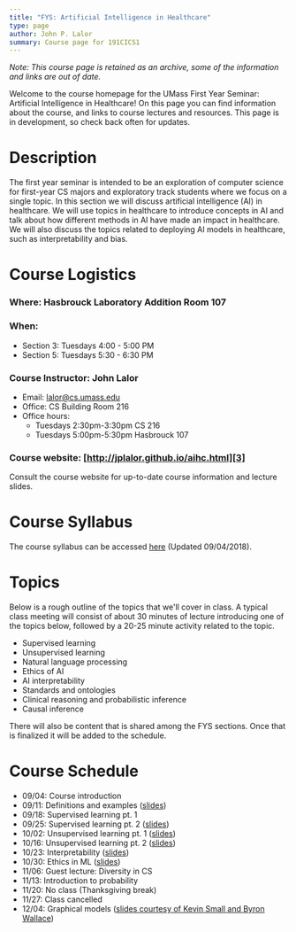 ```yaml
---
title: "FYS: Artificial Intelligence in Healthcare"
type: page
author: John P. Lalor
summary: Course page for 191CICS1
---
```


*Note: This course page is retained as an archive, some of the information and links are out of date.*

Welcome to the course homepage for the UMass First Year Seminar: Artificial Intelligence in Healthcare! On this page you can find information about the course, and links to course lectures and resources. This page is in development, so check back often for updates.

# Description
The first year seminar is intended to be an exploration of computer science for first-year CS majors and exploratory track students where we focus on a single topic. In this section we will discuss artificial intelligence (AI) in healthcare. We will use topics in healthcare to introduce concepts in AI and talk about how different methods in AI have made an impact in healthcare. We will also discuss the topics related to deploying AI models in healthcare, such as interpretability and bias.

# Course Logistics
### Where: Hasbrouck Laboratory Addition Room 107

### When:

- Section 3: Tuesdays 4:00 - 5:00 PM
- Section 5: Tuesdays 5:30 - 6:30 PM

### Course Instructor: John Lalor

- Email: lalor@cs.umass.edu
- Office: CS Building Room 216
- Office hours:
    - Tuesdays 2:30pm-3:30pm CS 216
    - Tuesdays 5:00pm-5:30pm Hasbrouck 107

### Course website: [http://jplalor.github.io/aihc.html][3]

Consult the course website for up-to-date course information and lecture slides.


# Course Syllabus
The course syllabus can be accessed [here][4] (Updated 09/04/2018).

# Topics
Below is a rough outline of the topics that we'll cover in class. A typical class meeting will consist of about 30 minutes of lecture introducing one of the topics below, followed by a 20-25 minute activity related to the topic.

- Supervised learning
- Unsupervised learning
- Natural language processing 
- Ethics of AI 
- AI interpretability
- Standards and ontologies
- Clinical reasoning and probabilistic inference
- Causal inference

There will also be content that is shared among the FYS sections. Once that is finalized it will be added to the schedule.

# Course Schedule

- 09/04: Course introduction 
- 09/11: Definitions and examples ([slides][5])
- 09/18: Supervised learning pt. 1 
- 09/25: Supervised learning pt. 2 ([slides][6])
- 10/02: Unsupervised learning pt. 1 ([slides][7])
- 10/16: Unsupervised learning pt. 2 ([slides][8])
- 10/23: Interpretability ([slides][9])
- 10/30: Ethics in ML ([slides][10])
- 11/06: Guest lecture: Diversity in CS
- 11/13: Introduction to probability
- 11/20: No class (Thanksgiving break)
- 11/27: Class cancelled
- 12/04: Graphical models ([slides courtesy of Kevin Small and Byron Wallace][11])

[1]:http://www.umass.edu/registrar
[2]:http://www.umass.edu/registrar/sites/default/files/academicregs.pdf
[3]:http://jplalor.github.io/aihc.html
[4]:/pdf/fys18_syllabus.pdf
[5]:/pdf/aihc_09_11.pdf
[6]:/pdf/aihc_09_25.pdf
[7]:/pdf/aihc_10_02.pdf
[8]:/pdf/aihc_10_16.pdf
[9]:/pdf/aihc_10_23.pdf
[10]:/pdf/aihc_10_30.pdf
[11]:https://www.cs.tufts.edu/comp/150AIH/pdf/lecture3.pdf